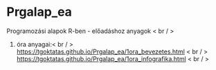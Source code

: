 # Prgalap_ea
Programozási alapok R-ben - előadáshoz anyagok
< br / >
1. óra anyagai:< br / >
https://tgoktatas.github.io/Prgalap_ea/1ora_bevezetes.html < br / >
https://tgoktatas.github.io/Prgalap_ea/1ora_infografika.html < br / >


